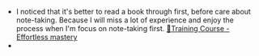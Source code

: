 - I noticed that it's better to read a book through first, before care about note-taking. Because I will miss a lot of experience and enjoy the process when I'm focus on note-taking first. [🌱Training Course - Effortless mastery](<🌱Training Course - Effortless mastery.md>)
- 
